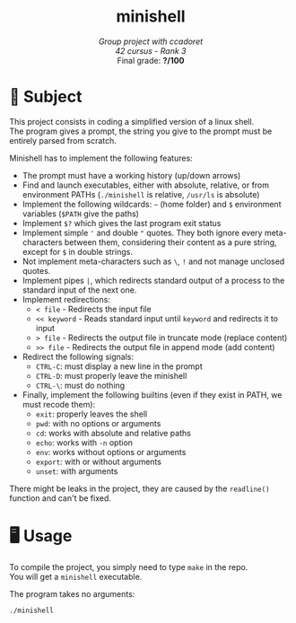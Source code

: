 <h1 align="center">
        minishell
</h1>

<p align="center">
        <i>Group project with ccadoret</i><br>
        <i>42 cursus - Rank 3</i><br>
        Final grade: <b>?/100</b>
</p>

# 📝 Subject
This project consists in coding a simplified version of a linux shell.<br>
The program gives a prompt, the string you give to the prompt must be entirely parsed from scratch.<br>

Minishell has to implement the following features:
- The prompt must have a working history (up/down arrows)
- Find and launch executables, either with absolute, relative, or from environment PATHs (`./minishell` is relative, `/usr/ls` is absolute)
- Implement the following wildcards: `~` (home folder) and `$` environment variables (`$PATH` give the paths)
- Implement `$?` which gives the last program exit status
- Implement simple `'` and double `"` quotes. They both ignore every meta-characters between them, considering their content as a pure string, except for `$` in double strings.
- Not implement meta-characters such as `\`, `!` and not manage unclosed quotes.
- Implement pipes `|`, which redirects standard output of a process to the standard input of the next one.
- Implement redirections:
    - `< file` - Redirects the input file
    - `<< keyword` - Reads standard input until `keyword` and redirects it to input
    - `> file` - Redirects the output file in truncate mode (replace content)
    - `>> file` - Redirects the output file in append mode (add content)
- Redirect the following signals:
    - `CTRL-C`: must display a new line in the prompt
    - `CTRL-D`: must properly leave the minishell
    - `CTRL-\`: must do nothing
- Finally, implement the following builtins (even if they exist in PATH, we must recode them):
    - `exit`: properly leaves the shell
    - `pwd`: with no options or arguments
    - `cd`: works with absolute and relative paths
    - `echo`: works with `-n` option
    - `env`: works without options or arguments
    - `export`: with or without arguments
    - `unset`: with arguments

There might be leaks in the project, they are caused by the `readline()` function and can't be fixed.

# 🖥️ Usage
To compile the project, you simply need to type `make` in the repo.<br>
You will get a `minishell` executable.

The program takes no arguments:
```bash
./minishell
```
